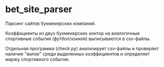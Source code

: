 # bet_site_parser

Парсинг сайтов букмекерских компаний.

Коэффициенты из двух букмекерских контор на аналогичные спортивные события (футбол/хоккей) выписываются в csv-файлы.

Отдельная программа (check.py) анализирует csv-файлы и проверяет наличие "вилок" среди выделенных коэффициентов и определяет маржу спортивного события.
